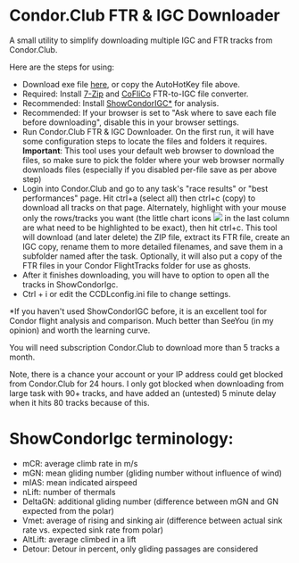 # Condor.Club FTR & IGC Downloader
A small utility to simplify downloading multiple IGC and FTR tracks from Condor.Club.

Here are the steps for using:
- Download exe file [here](https://github.com/ryanwoodie/Condor.Club-FTR-IGC-Downloader/releases), or copy the AutoHotKey file above.
- Required: Install [7-Zip](https://www.7-zip.org/download.html) and [CoFliCo](https://condorutill.fr/CoFliCo/CoFliCoV111.zip) FTR-to-IGC file converter.
- Recommended: Install [ShowCondorIGC*](https://virtualsoaring.eu/download#:~:text=showcondorigc%202.62c%20for%20c2) for analysis.
- Recommended: If your browser is set to "Ask where to save each file before downloading", disable this in your browser settings.
- Run Condor.Club FTR & IGC Downloader. On the first run, it will have some configuration steps to locate the files and folders it requires. **Important**: This tool uses your default web browser to download the files, so make sure to pick the folder where your web browser normally downloads files (especially if you disabled per-file save as per above step)
- Login into Condor.Club and go to any task's "race results" or "best performances" page. Hit ctrl+a (select all) then ctrl+c (copy) to download all tracks on that page. Alternately, highlight with your mouse only the rows/tracks you want (the little chart icons ![](https://www.condor.club/i/graph2.gif) in the last column are what need to be highlighted to be exact), then hit ctrl+c. This tool will download (and later delete) the ZIP file, extract its FTR file, create an IGC copy, rename them to more detailed filenames, and save them in a subfolder named after the task. Optionally, it will also put a copy of the FTR files in your Condor FlightTracks folder for use as ghosts.
- After it finishes downloading, you will have to option to open all the tracks in ShowCondorIgc.
- Ctrl + i or edit the CCDLconfig.ini file to change settings.

*If you haven't used ShowCondorIGC before, it is an excellent tool for Condor flight analysis and comparison. Much better than SeeYou (in my opinion) and worth the learning curve.

You will need subscription Condor.Club to download more than 5 tracks a month.

Note, there is a chance your account or your IP address could get blocked from Condor.Club for 24 hours. I only got blocked when downloading from large task with 90+ tracks, and have added an (untested) 5 minute delay when it hits 80 tracks because of this.

# ShowCondorIgc terminology:
- mCR: average climb rate in m/s
- mGN: mean gliding number (gliding number without influence of wind)
- mIAS: mean indicated airspeed
- nLift: number of thermals
- DeltaGN: additional gliding number (difference between mGN and GN expected from the polar)
- Vmet: average of rising and sinking air (difference between actual sink rate vs. expected sink rate from polar)
- AltLift: average climbed in a lift
- Detour: Detour in percent, only gliding passages are considered
